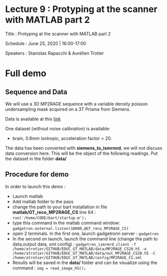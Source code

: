 # Lecture 9 : Protyping at the scanner with MATLAB part 2
Title : Protyping at the scanner with MATLAB part 2

Schedule : June 25, 2020 | 16:00-17:00 

Speakers : Stanislas Rapacchi & Aurélien Trotier

# Full demo

## Sequence and Data

We will use a 3D MP2RAGE sequence with a variable density poisson undersampling mask acquired on a 3T Prisma from Siemens.

Data is available at this [link](https://www.rmsb.u-bordeaux.fr/nextcloud/index.php/s/YyTDmJrw6225D2p)

One dataset (without noise calibration) is available: 

- brain, 0.8mm isotropic, acceleration factor = 20. 

The data has been converted with **siemens_to_ismrmrd**, we will not discuss data conversion here. This will be the object of the following readings.
Put the dataset in the folder **data/**

## Procedure for demo

In order to launch this demo :

* Launch matlab
* Add matlab folder to the pass
* change the path to your bart installation in file **matlab/GT_reco_MP2RAGE_CS** line 64 :
`run('/home/CODE/bart/startup.m');`
* type this command in the matlab command window: `gadgetron.external.listen(18000,@GT_reco_MP2RAGE_CS)`
* open 2 terminals. In the first one, launch gadgetronn server : `gadgetron`
* In the second on launch, launch the command line (change the path to data,output data, xml config) : 
`gadgetron_ismrmrd_client -f /home/atrotier/GITHUB/EDUC_GT_MATLAB/data/MP2RAGE_CS20.h5 -o /home/atrotier/GITHUB/EDUC_GT_MATLAB/data/out_MP2RAGE_CS20.h5 -C /home/atrotier/GITHUB/EDUC_GT_MATLAB/config/MP2RAGE_CS.xml`
* Results will be saved in the **data/** folder and can be visualize using the command : `img = read_image_h5();`


